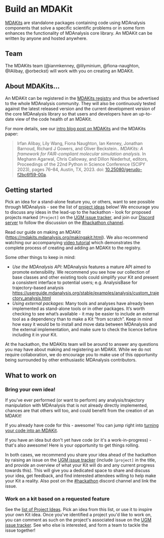# Build an MDAKit

[MDAKits](https://mdakits.mdanalysis.org/) are
standalone packages containing code using MDAnalysis components that
solve a specific scientific problems or in some form enhances the
functionality of MDAnalysis core library. An MDAKit can be written by
anyone and hosted anywhere.

## Team

The MDAKits team (@ianmkenney, @lilyminium, @fiona-naughton, @IAlibay,
@orbeckst) will work with you on creating an MDAKit.


## About MDAKits...

An MDAKit can be registered in the [MDAKits
registry](https://mdakits.mdanalysis.org/mdakits.html) and thus be
advertised to the whole MDAnalysis community. They will also be
continuously tested against the latest released version and the
current development version of the core MDAnalysis library so that
users and developers have an up-to-date view of the code health of an
MDAKit.

For more details, see our [intro blog post on
MDAKits](https://www.mdanalysis.org/2022/08/24/mdakits-intro/) and the
MDAKits paper: 

> Irfan Alibay, Lily Wang, Fiona Naughton, Ian Kenney, Jonathan Barnoud, 
  Richard J Gowers, and Oliver Beckstein.. *MDAKits: A framework for
  FAIR-compliant molecular simulation analysis.* In Meghann Agarwal,
  Chris Calloway, and Dillon Niederhut, editors, Proceedings of the
  22nd Python in Science Conference (SCIPY 2023), pages 76–84, Austin,
  TX, 2023. doi:
  [10.25080/gerudo-f2bc6f59-00a](https://doi.org/10.25080/gerudo-f2bc6f59-00a).

## Getting started

Pick an idea for a stand-alone feature you, or others, want to see 
possible through MDAnalysis - see the list of 
[project ideas](#work-on-a-kit-based-on-a-requested-feature) below!
We encourage you to discuss any ideas in the lead-up to the hackathon -
look for proposed projects marked `[Project]` on the 
[UGM issue tracker][issue-tracker], and join our [Discord server][discord]
to follow the discussion on the [#hackathon channel][hackathon-channel].

Read our guide on making an MDAKit (https://mdakits.mdanalysis.org/makingakit.html).
We also recommend watching our accompanying [video tutorial](https://www.youtube.com/watch?v=viCPUHkgSxg) which demonstrates the complete process of creating and adding an MDAKit to the registry.

Some other things to keep in mind:
- *Use the MDAnalysis API*: MDAnalysis features a mature API aimed to
promote extensibility. We recommend you see how our collection of base
classes and other existing tools could simplify your Kit and present a
consistent interface to potential users; e.g.  AnalysisBase for
trajectory-based analysis
https://userguide.mdanalysis.org/stable/examples/analysis/custom_trajectory_analysis.html
- *Using external packages*: Many tools and analyses have already been
implemented as stand-alone tools or in other packages. It’s worth
checking to see what’s available - it may be easier to include an external
tool as a dependency than to make a Kit “from scratch”. Keep in mind how
easy it would be to install and move data between MDAnalysis and the
external implementation, and make sure to check the licence
before including it in your Kit.


At the hackathon, the MDAKits team will be around to answer any questions
you may have about making and registering an MDAKit. While we do not require
collaboration, we do encourage you to make use of this opportunity being
surrounded by other enthusiastic MDAnalysis contributors.

## What to work on

### Bring your own idea!

If you’ve ever performed (or want to perform) any analysis/trajectory 
manipulation with MDAnalysis that is not already directly implemented, 
chances are that others will too, and could benefit from the creation 
of an MDAKit! 

If you already have code for this - awesome! You can jump right into 
[turning your code into an MDAKit](https://mdakits.mdanalysis.org/makingakit.html).

If you have an idea but don't yet have code (or it's a work-in-progress) - 
that's also awesome! Here is your opportunity to get things rolling.

In both cases, we recommend you share your idea ahead of the hackathon
by raising an issue on the [UGM issue tracker][issue-tracker] (include
`[project]` in the title, and provide an overview of what your Kit will 
do and any current progress towards this). This will give you a dedicated 
space to share and discuss your idea, get feedback, and 
find interested attendees willing to help make your Kit a reality.
Also post on the [#hackathon][hackathon-channel] discord channel and link 
the issue.


### Work on a kit based on a requested feature

See the [list of Project Ideas](./projects.md). Pick an idea from this
list, or use it to inspire your own Kit idea. Once you've identified a
project you'd like to work on, you can comment as such on the project's
associated issue on the [UGM issue tracker][issue-tracker]. See who else 
is interested, and form a team to tackle the issue together!

[discord]: https://discord.com/invite/sAKgZZnPv4
[hackathon-channel]: https://discord.com/channels/807348386012987462/1152628719354118205
[issue-tracker]: https://github.com/MDAnalysis/UGM2023/issues
